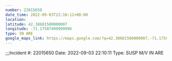 ```yaml
---
number: 22015650
date_time: 2022-09-03T22:10:11+00:00
location: 
latitude: 42.38681500000007
longitude: -71.17587499999996
type: IN ARE
google_maps_link: https://maps.google.com/?q=42.38681500000007,-71.17587499999996
---
```


;;;Incident #: 22015650   Date: 2022-09-03 22:10:11    Type: SUSP M/V IN ARE
